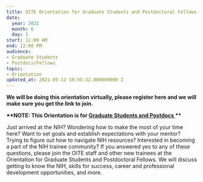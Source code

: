 ```yaml
---
title: OITE Orientation for Graduate Students and Postdoctoral Fellows
date:
  year: 2021
  month: 6
  day: 1
start: 11:00 AM
end: 12:00 PM
audience:
- Graduate Students
- Postdocs/Fellows
topic:
- Orientation
updated_at: 2021-05-12 16:55:32.000000000 Z
---
```

**We will be doing this orientation virtually, please register here and
we will make sure you get the link to join.**

**\*\*NOTE: This Orientation is for <span style="text-decoration:
underline;">Graduate Students and Postdocs </span>\*\***

Just arrived at the NIH? Wondering how to make the most of your time
here? Want to set goals and establish expectations with your mentor?
Trying to figure out how to navigate NIH resources? Interested in
becoming a part of the NIH trainee community? If you answered yes to any
of these questions, please join the OITE staff and other new trainees at
the Orientation for Graduate Students and Postdoctoral Fellows. We will
discuss getting to know the NIH, skills for success, career and
professional development opportunities, and more.

